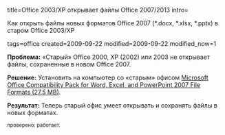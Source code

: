 title=Office 2003/XP открывает файлы Office 2007/2013
intro=<p>Как открыть файлы новых форматов Office 2007 (*.docx, *.xlsx, *.pptx) в старом Office 2003/XP</p>
tags=office
created=2009-09-22
modified=2009-09-22
modified_now=1

<div>

<p><b>Проблема:</b> «Старый» Office 2000, XP (2002) или 2003 не открывает файлы, сохраненные в новом Office 2007.
</p><p>
<b>Решение:</b> Установить на компьютер со «старым» офисом <a href="http://www.microsoft.com/downloads/details.aspx?familyid=941B3470-3AE9-4AEE-8F43-C6BB74CD1466">Microsoft Office Compatibility Pack for Word, Excel, and PowerPoint 2007 File Formats (27.5 MB)</a>.
</p><p>
<b>Результат:</b> Теперь старый офис умеет открывать и сохранять файлы в новых форматах.
</p><p>
<small>проверено: работает.
</small></p>
</div>
